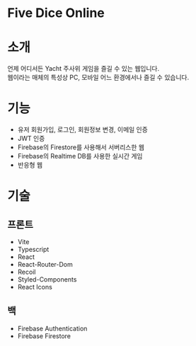 # Five Dice Online

# 소개

언제 어디서든 Yacht 주사위 게임을 즐길 수 있는 웹입니다. <br />
웹이라는 매체의 특성상 PC, 모바일 어느 환경에서나 즐길 수 있습니다.

# 기능

-   유저 회원가입, 로그인, 회원정보 변경, 이메일 인증
-   JWT 인증
-   Firebase의 Firestore를 사용해서 서버리스한 웹
-   Firebase의 Realtime DB를 사용한 실시간 게임
-   반응형 웹

# 기술

## 프론트

-   Vite
-   Typescript
-   React
-   React-Router-Dom
-   Recoil
-   Styled-Components
-   React Icons

## 백

-   Firebase Authentication
-   Firebase Firestore

